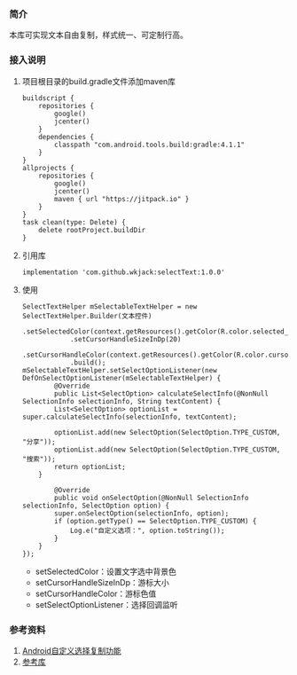 ### 简介

本库可实现文本自由复制，样式统一、可定制行高。


### 接入说明

1. 项目根目录的build.gradle文件添加maven库

	```
	buildscript {
		repositories {
			google()
			jcenter()
		}
		dependencies {
			classpath "com.android.tools.build:gradle:4.1.1"
		}
	}
	allprojects {
		repositories {
			google()
			jcenter()
			maven { url "https://jitpack.io" }
		}
	}
	task clean(type: Delete) {
		delete rootProject.buildDir
	}
	```
	
2. 引用库

	```
	implementation 'com.github.wkjack:selectText:1.0.0'
	```

3. 使用
	
	```
	SelectTextHelper mSelectableTextHelper = new SelectTextHelper.Builder(文本控件)
                .setSelectedColor(context.getResources().getColor(R.color.selected_blue))
                .setCursorHandleSizeInDp(20)
                .setCursorHandleColor(context.getResources().getColor(R.color.cursor_handle_color))
                .build();
	mSelectableTextHelper.setSelectOptionListener(new DefOnSelectOptionListener(mSelectableTextHelper) {
            @Override
            public List<SelectOption> calculateSelectInfo(@NonNull SelectionInfo selectionInfo, String textContent) {
			List<SelectOption> optionList = super.calculateSelectInfo(selectionInfo, textContent);
			
			optionList.add(new SelectOption(SelectOption.TYPE_CUSTOM, "分享"));
			optionList.add(new SelectOption(SelectOption.TYPE_CUSTOM, "搜索"));
			return optionList;
		}

            @Override
            public void onSelectOption(@NonNull SelectionInfo selectionInfo, SelectOption option) {
			super.onSelectOption(selectionInfo, option);
			if (option.getType() == SelectOption.TYPE_CUSTOM) {
				Log.e("自定义选项：", option.toString());
			}
		}
	});
	```
	
	* setSelectedColor：设置文字选中背景色
	* setCursorHandleSizeInDp：游标大小
	* setCursorHandleColor：游标色值
	* setSelectOptionListener：选择回调监听

	
### 参考资料

1. [Android自定义选择复制功能](https://juejin.cn/post/6844903569682857992)
2. [参考库](https://github.com/zhouray/SelectableTextView)
